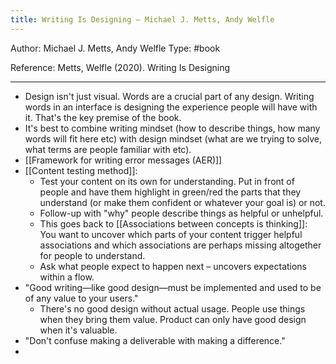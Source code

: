 ```yaml
---
title: Writing Is Designing – Michael J. Metts, Andy Welfle
---
```


Author: Michael J. Metts, Andy Welfle
Type: #book 

Reference:
Metts, Welfle (2020). Writing Is Designing

---

- Design isn't just visual. Words are a crucial part of any design. Writing words in an interface is designing the experience people will have with it. That's the key premise of the book.
- It's best to combine writing mindset (how to describe things, how many words will fit here etc) with design mindset (what are we trying to solve, what terms are people familiar with etc).
- [[Framework for writing error messages (AER)]]
- [[Content testing method]]:
	- Test your content on its own for understanding. Put in front of people and have them highlight in green/red the parts that they understand (or make them confident or whatever your goal is) or not.
	- Follow-up with "why" people describe things as helpful or unhelpful.
	- This goes back to [[Associations between concepts is thinking]]: You want to uncover which parts of your content trigger helpful associations and which associations are perhaps missing altogether for people to understand.
	- Ask what people expect to happen next – uncovers expectations within a flow.
- "Good writing—like good design—must be implemented and used to be of any value to your users."
	- There's no good design without actual usage. People use things when they bring them value. Product can only have good design when it's valuable. 
- "Don't confuse making a deliverable with making a difference."
- 